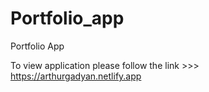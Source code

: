 # Portfolio_app
Portfolio App

To view application please follow the link >>>  https://arthurgadyan.netlify.app
